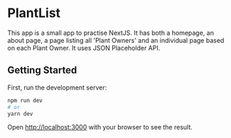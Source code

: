 # PlantList

This app is a small app to practise NextJS.
It has both a homepage, an about page, a page listing all 'Plant Owners' and an individual page based on each Plant Owner.
It uses JSON Placeholder API.

## Getting Started

First, run the development server:

```bash
npm run dev
# or
yarn dev
```

Open [http://localhost:3000](http://localhost:3000) with your browser to see the result.
